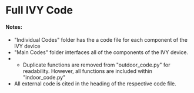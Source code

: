 # Full IVY Code

#### Notes:
- "Individual Codes" folder has the a code file for each component of the IVY device
- "Main Codes" folder interfaces all of the components of the IVY device.
- - Duplicate functions are removed from "outdoor_code.py" for readability. However, all functions are included within "indoor_code.py" 
- All external code is cited in the heading of the respective code file.
